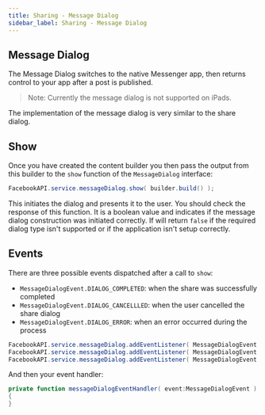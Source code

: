 ```yaml
---
title: Sharing - Message Dialog
sidebar_label: Sharing - Message Dialog
---
```


## Message Dialog

The Message Dialog switches to the native Messenger app, then returns 
control to your app after a post is published.

>
> Note: Currently the message dialog is not supported on iPads.
>


The implementation of the message dialog is very similar to the share dialog.



## Show

Once you have created the content builder you then pass the output from this builder to the 
`show` function of the `MessageDialog` interface:

```actionscript
FacebookAPI.service.messageDialog.show( builder.build() );
```

This initiates the dialog and presents it to the user. You should check the response
of this function. It is a boolean value and indicates if the message dialog construction
was initiated correctly. If will return `false` if the required dialog type isn't supported
or if the application isn't setup correctly.



## Events

There are three possible events dispatched after a call to `show`:

- `MessageDialogEvent.DIALOG_COMPLETED`: when the share was successfully completed
- `MessageDialogEvent.DIALOG_CANCELLLED`: when the user cancelled the share dialog
- `MessageDialogEvent.DIALOG_ERROR`: when an error occurred during the process


```actionscript
FacebookAPI.service.messageDialog.addEventListener( MessageDialogEvent.DIALOG_COMPLETED, messageDialogEventHandler );
FacebookAPI.service.messageDialog.addEventListener( MessageDialogEvent.DIALOG_CANCELLED, messageDialogEventHandler );
FacebookAPI.service.messageDialog.addEventListener( MessageDialogEvent.DIALOG_ERROR, messageDialogEventHandler );
```

And then your event handler:

```actionscript
private function messageDialogEventHandler( event:MessageDialogEvent ):void 
{
}
```




